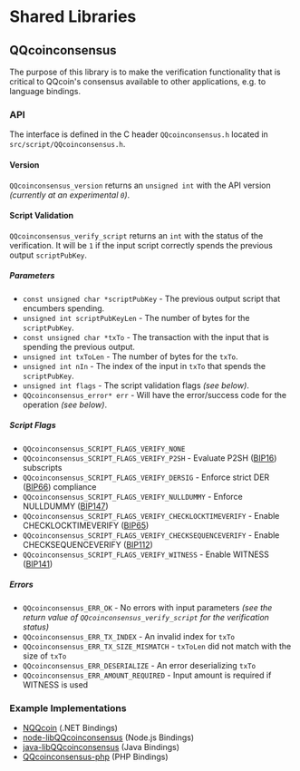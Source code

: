 Shared Libraries
================

## QQcoinconsensus

The purpose of this library is to make the verification functionality that is critical to QQcoin's consensus available to other applications, e.g. to language bindings.

### API

The interface is defined in the C header `QQcoinconsensus.h` located in  `src/script/QQcoinconsensus.h`.

#### Version

`QQcoinconsensus_version` returns an `unsigned int` with the API version *(currently at an experimental `0`)*.

#### Script Validation

`QQcoinconsensus_verify_script` returns an `int` with the status of the verification. It will be `1` if the input script correctly spends the previous output `scriptPubKey`.

##### Parameters
- `const unsigned char *scriptPubKey` - The previous output script that encumbers spending.
- `unsigned int scriptPubKeyLen` - The number of bytes for the `scriptPubKey`.
- `const unsigned char *txTo` - The transaction with the input that is spending the previous output.
- `unsigned int txToLen` - The number of bytes for the `txTo`.
- `unsigned int nIn` - The index of the input in `txTo` that spends the `scriptPubKey`.
- `unsigned int flags` - The script validation flags *(see below)*.
- `QQcoinconsensus_error* err` - Will have the error/success code for the operation *(see below)*.

##### Script Flags
- `QQcoinconsensus_SCRIPT_FLAGS_VERIFY_NONE`
- `QQcoinconsensus_SCRIPT_FLAGS_VERIFY_P2SH` - Evaluate P2SH ([BIP16](https://github.com/QQcoin/bips/blob/master/bip-0016.mediawiki)) subscripts
- `QQcoinconsensus_SCRIPT_FLAGS_VERIFY_DERSIG` - Enforce strict DER ([BIP66](https://github.com/QQcoin/bips/blob/master/bip-0066.mediawiki)) compliance
- `QQcoinconsensus_SCRIPT_FLAGS_VERIFY_NULLDUMMY` - Enforce NULLDUMMY ([BIP147](https://github.com/QQcoin/bips/blob/master/bip-0147.mediawiki))
- `QQcoinconsensus_SCRIPT_FLAGS_VERIFY_CHECKLOCKTIMEVERIFY` - Enable CHECKLOCKTIMEVERIFY ([BIP65](https://github.com/QQcoin/bips/blob/master/bip-0065.mediawiki))
- `QQcoinconsensus_SCRIPT_FLAGS_VERIFY_CHECKSEQUENCEVERIFY` - Enable CHECKSEQUENCEVERIFY ([BIP112](https://github.com/QQcoin/bips/blob/master/bip-0112.mediawiki))
- `QQcoinconsensus_SCRIPT_FLAGS_VERIFY_WITNESS` - Enable WITNESS ([BIP141](https://github.com/QQcoin/bips/blob/master/bip-0141.mediawiki))

##### Errors
- `QQcoinconsensus_ERR_OK` - No errors with input parameters *(see the return value of `QQcoinconsensus_verify_script` for the verification status)*
- `QQcoinconsensus_ERR_TX_INDEX` - An invalid index for `txTo`
- `QQcoinconsensus_ERR_TX_SIZE_MISMATCH` - `txToLen` did not match with the size of `txTo`
- `QQcoinconsensus_ERR_DESERIALIZE` - An error deserializing `txTo`
- `QQcoinconsensus_ERR_AMOUNT_REQUIRED` - Input amount is required if WITNESS is used

### Example Implementations
- [NQQcoin](https://github.com/NicolasDorier/NQQcoin/blob/master/NQQcoin/Script.cs#L814) (.NET Bindings)
- [node-libQQcoinconsensus](https://github.com/bitpay/node-libQQcoinconsensus) (Node.js Bindings)
- [java-libQQcoinconsensus](https://github.com/dexX7/java-libQQcoinconsensus) (Java Bindings)
- [QQcoinconsensus-php](https://github.com/Bit-Wasp/QQcoinconsensus-php) (PHP Bindings)

